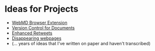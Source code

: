 # Ideas for Projects

- [WebMD Browser Extension](zettel/ideas/webmd.md)
- [Version Control for Documents](TODO.md)  
- [Enhanced Retweets](zettel/ideas/retweet.md)
- [Disappearing webpages](zettel/ideas/disappearing.md)
- (... years of ideas that I've written on paper and haven't transcribed)